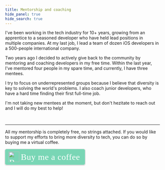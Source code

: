 ```yaml
---
title: Mentorship and coaching
hide_panel: true
hide_search: true
---
```


I've been working in the tech industry for 10+ years, growing from an apprentice
to a seasoned developer who have held lead positions in multiple companies.
At my last job, I lead a team of dozen iOS developers in a 500-people international company.

Two years ago I decided to actively give back to the community by mentoring and coaching
developers in my free time. Within the last year, I've mentored four people in my spare time,
and currently, I have three mentees.

I try to focus on underrepresented groups because I believe that diversity is
key to solving the world's problems.
I also coach junior developers, who have a hard time finding their first full-time job.

I'm not taking new mentees at the moment, but don't hezitate to reach out
and I will do my best to help!

<br>
<hr>

All my mentorship is completely free, no strings attached.
If you would like to support my efforts to bring more diversity to tech,
you can do so by buying me a virtual coffee.

<style>.bmc-button img{height: 34px !important;width: 35px !important;margin-bottom: 1px !important;box-shadow: none !important;border: none !important;vertical-align: middle !important;}.bmc-button{padding: 7px 15px 7px 10px !important;line-height: 35px !important;height:51px !important;text-decoration: none !important;display:inline-flex !important;color:#ffffff !important;background-color:#79D6B5 !important;border-radius: 5px !important;border: 1px solid transparent !important;padding: 7px 15px 7px 10px !important;font-size: 28px !important;letter-spacing:0.6px !important;box-shadow: 0px 1px 2px rgba(190, 190, 190, 0.5) !important;-webkit-box-shadow: 0px 1px 2px 2px rgba(190, 190, 190, 0.5) !important;margin: 0 auto !important;font-family:'Cookie', cursive !important;-webkit-box-sizing: border-box !important;box-sizing: border-box !important;}.bmc-button:hover, .bmc-button:active, .bmc-button:focus {-webkit-box-shadow: 0px 1px 2px 2px rgba(190, 190, 190, 0.5) !important;text-decoration: none !important;box-shadow: 0px 1px 2px 2px rgba(190, 190, 190, 0.5) !important;opacity: 0.85 !important;color:#ffffff !important;}</style><link href="https://fonts.googleapis.com/css?family=Cookie" rel="stylesheet"><a class="bmc-button" target="_blank" href="https://www.buymeacoffee.com/hybridcattt"><img src="https://cdn.buymeacoffee.com/buttons/bmc-new-btn-logo.svg" alt="Buy me a coffee"><span style="margin-left:5px;font-size:28px !important;">Buy me a coffee</span></a>
